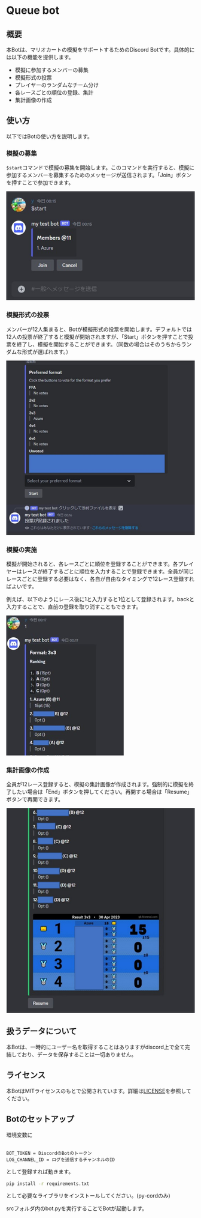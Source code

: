 # Queue bot

## 概要

本Botは、マリオカートの模擬をサポートするためのDiscord Botです。具体的には以下の機能を提供します。

- 模擬に参加するメンバーの募集
- 模擬形式の投票
- プレイヤーのランダムなチーム分け
- 各レースごとの順位の登録、集計
- 集計画像の作成

## 使い方

以下ではBotの使い方を説明します。

### 模擬の募集

`$start`コマンドで模擬の募集を開始します。このコマンドを実行すると、模擬に参加するメンバーを募集するためのメッセージが送信されます。「Join」ボタンを押すことで参加できます。

![](sample/start.jpg)

### 模擬形式の投票

メンバーが12人集まると、Botが模擬形式の投票を開始します。デフォルトでは12人の投票が終了すると模擬が開始されますが、「Start」ボタンを押すことで投票を終了し、模擬を開始することができます。（同数の場合はそのうちからランダムな形式が選ばれます。）

![](sample/sample_format.jpg)

### 模擬の実施

模擬が開始されると、各レースごとに順位を登録することができます。各プレイヤーはレースが終了するごとに順位を入力することで登録できます。全員が同じレースごとに登録する必要はなく、各自が自由なタイミングで12レース登録すればよいです。

例えば、以下のようにレース後に1と入力すると1位として登録されます。backと入力することで、直前の登録を取り消すこともできます。

![](sample/sample_game.jpg)

### 集計画像の作成

全員が12レース登録すると、模擬の集計画像が作成されます。強制的に模擬を終了したい場合は「End」ボタンを押してください。再開する場合は「Resume」ボタンで再開できます。

![](sample/sample_table.jpg)


## 扱うデータについて

本Botは、一時的にユーザー名を取得することはありますがdiscord上で全て完結しており、データを保存することは一切ありません。


## ライセンス

本BotはMITライセンスのもとで公開されています。詳細は[LICENSE](LICENSE)を参照してください。


## Botのセットアップ

環境変数に


```env

BOT_TOKEN = DiscordのBotのトークン
LOG_CHANNEL_ID = ログを送信するチャンネルのID

```

として登録すれば動きます。

```bash
pip install -r requirements.txt
```

として必要なライブラリをインストールしてください。(py-cordのみ)

srcフォルダ内のbot.pyを実行することでBotが起動します。